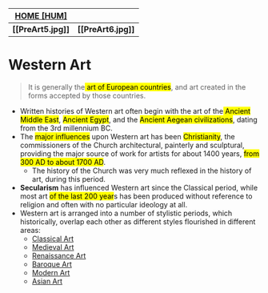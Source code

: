 | **[HOME [HUM]](HUM101.md#^HUMART5)** |                     |
| --------------------------------- | ------------------- |
| **[[PreArt5.jpg]]**               | **[[PreArt6.jpg]]** |

# Western Art
> It is generally the<mark class="hltr-blue"> art of European countries</mark>, and art created in the forms accepted by those countries.

- Written histories of Western art often begin with the art of the<mark class="hltr-blue"> Ancient Middle East</mark>, <mark class="hltr-blue">Ancient Egypt</mark>, and the <mark class="hltr-blue">Ancient Aegean civilizations</mark>, dating from the 3rd millennium BC.
- The <mark class="hltr-blue">major influences</mark> upon Western art has been <mark class="hltr-blue">Christianity</mark>, the commissioners of the Church architectural, painterly and sculptural, providing the major source of work for artists for about 1400 years, <mark class="hltr-blue">from 300 AD to about 1700 AD</mark>.
	- The history of the Church was very much reflexed in the history of art, during this period.
- **Secularism** has influenced Western art since the Classical period, while most art <mark class="hltr-blue">of the last 200 year</mark>s has been produced without reference to religion and often with no particular ideology at all.
- Western art is arranged into a number of stylistic periods, which historically, overlap each other as different styles flourished in different areas:
	- [Classical Art](ClassicalArt.md)
	- [Medieval Art](MedievalArt.md)
	- [Renaissance Art](RenaissanceArt.md)
	- [Baroque Art](BaroqueArt.md)
	- [Modern Art](ModernArt.md)
	- [Asian Art](AsianArt.md)